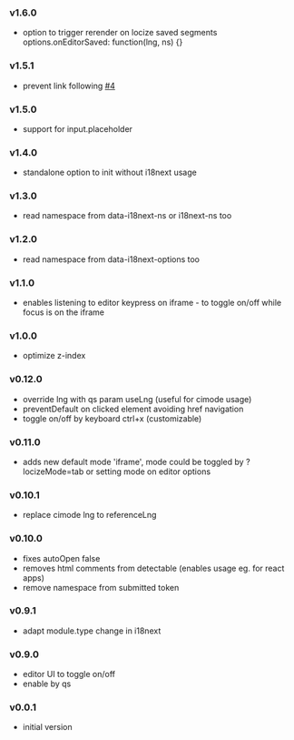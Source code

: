 ### v1.6.0

- option to trigger rerender on locize saved segments options.onEditorSaved: function(lng, ns) {}

### v1.5.1

- prevent link following [#4](https://github.com/locize/locize-editor/pull/4)

### v1.5.0

- support for input.placeholder

### v1.4.0

- standalone option to init without i18next usage

### v1.3.0

- read namespace from data-i18next-ns or i18next-ns too

### v1.2.0

- read namespace from data-i18next-options too

### v1.1.0

- enables listening to editor keypress on iframe - to toggle on/off while focus is on the iframe

### v1.0.0

- optimize z-index

### v0.12.0

- override lng with qs param useLng (useful for cimode usage)
- preventDefault on clicked element avoiding href navigation
- toggle on/off by keyboard ctrl+x (customizable)

### v0.11.0

- adds new default mode 'iframe', mode could be toggled by ?locizeMode=tab or setting mode on editor options

### v0.10.1

- replace cimode lng to referenceLng

### v0.10.0

- fixes autoOpen false
- removes html comments from detectable (enables usage eg. for react apps)
- remove namespace from submitted token

### v0.9.1

- adapt module.type change in i18next

### v0.9.0

- editor UI to toggle on/off
- enable by qs

### v0.0.1

- initial version
